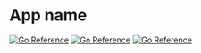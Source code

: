 # App name

[![Go Reference](https://img.shields.io/badge/Go-1.18-blue)](https://github.com/golang/go)
[![Go Reference](https://img.shields.io/badge/version-v0.1-blue)]()
[![Go Reference](https://img.shields.io/badge/go%20report-v0.1-A+?color=success)]()
